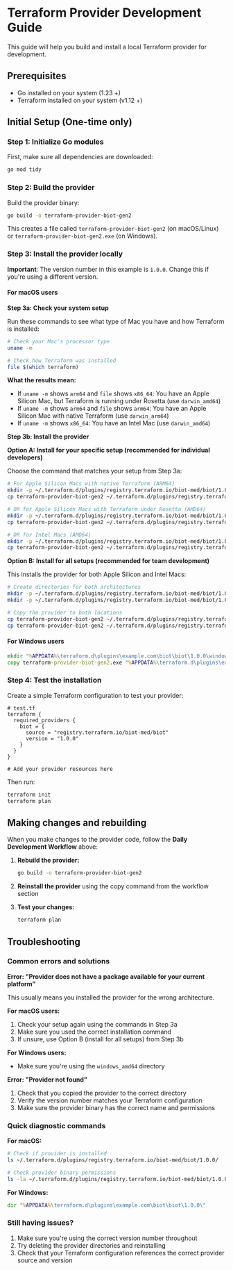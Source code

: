 # Terraform Provider Development Guide

This guide will help you build and install a local Terraform provider for development.

## Prerequisites

- Go installed on your system (1.23 +)
- Terraform installed on your system (v1.12 +)

## Initial Setup (One-time only)

### Step 1: Initialize Go modules

First, make sure all dependencies are downloaded:

```bash
go mod tidy
```

### Step 2: Build the provider

Build the provider binary:

```bash
go build -o terraform-provider-biot-gen2
```

This creates a file called `terraform-provider-biot-gen2` (on macOS/Linux) or `terraform-provider-biot-gen2.exe` (on Windows).

### Step 3: Install the provider locally

**Important**: The version number in this example is `1.0.0`. Change this if you're using a different version.

#### For macOS users

**Step 3a: Check your system setup**

Run these commands to see what type of Mac you have and how Terraform is installed:

```bash
# Check your Mac's processor type
uname -m

# Check how Terraform was installed
file $(which terraform)
```

**What the results mean:**
- If `uname -m` shows `arm64` and `file` shows `x86_64`: You have an Apple Silicon Mac, but Terraform is running under Rosetta (use `darwin_amd64`)
- If `uname -m` shows `arm64` and `file` shows `arm64`: You have an Apple Silicon Mac with native Terraform (use `darwin_arm64`)
- If `uname -m` shows `x86_64`: You have an Intel Mac (use `darwin_amd64`)

**Step 3b: Install the provider**

**Option A: Install for your specific setup (recommended for individual developers)**

Choose the command that matches your setup from Step 3a:

```bash
# For Apple Silicon Macs with native Terraform (ARM64)
mkdir -p ~/.terraform.d/plugins/registry.terraform.io/biot-med/biot/1.0.0/darwin_arm64
cp terraform-provider-biot-gen2 ~/.terraform.d/plugins/registry.terraform.io/biot-med/biot/1.0.0/darwin_arm64/

# OR for Apple Silicon Macs with Terraform under Rosetta (AMD64)
mkdir -p ~/.terraform.d/plugins/registry.terraform.io/biot-med/biot/1.0.0/darwin_amd64
cp terraform-provider-biot-gen2 ~/.terraform.d/plugins/registry.terraform.io/biot-med/biot/1.0.0/darwin_amd64/

# OR for Intel Macs (AMD64)
mkdir -p ~/.terraform.d/plugins/registry.terraform.io/biot-med/biot/1.0.0/darwin_amd64
cp terraform-provider-biot-gen2 ~/.terraform.d/plugins/registry.terraform.io/biot-med/biot/1.0.0/darwin_amd64/
```

**Option B: Install for all setups (recommended for team development)**

This installs the provider for both Apple Silicon and Intel Macs:

```bash
# Create directories for both architectures
mkdir -p ~/.terraform.d/plugins/registry.terraform.io/biot-med/biot/1.0.0/darwin_arm64
mkdir -p ~/.terraform.d/plugins/registry.terraform.io/biot-med/biot/1.0.0/darwin_amd64

# Copy the provider to both locations
cp terraform-provider-biot-gen2 ~/.terraform.d/plugins/registry.terraform.io/biot-med/biot/1.0.0/darwin_arm64/
cp terraform-provider-biot-gen2 ~/.terraform.d/plugins/registry.terraform.io/biot-med/biot/1.0.0/darwin_amd64/
```

#### For Windows users

```cmd
mkdir "%APPDATA%\terraform.d\plugins\example.com\biot\biot\1.0.0\windows_amd64"
copy terraform-provider-biot-gen2.exe "%APPDATA%\terraform.d\plugins\example.com\biot\biot\1.0.0\windows_amd64\"
```

### Step 4: Test the installation

Create a simple Terraform configuration to test your provider:

```hcl
# test.tf
terraform {
  required_providers {
    biot = {
      source = "registry.terraform.io/biot-med/biot"
      version = "1.0.0"
    }
  }
}

# Add your provider resources here
```

Then run:

```bash
terraform init
terraform plan
```

## Making changes and rebuilding

When you make changes to the provider code, follow the **Daily Development Workflow** above:

1. **Rebuild the provider:**
   ```bash
   go build -o terraform-provider-biot-gen2
   ```

2. **Reinstall the provider** using the copy command from the workflow section

3. **Test your changes:**
   ```bash
   terraform plan
   ```

## Troubleshooting

### Common errors and solutions

**Error: "Provider does not have a package available for your current platform"**

This usually means you installed the provider for the wrong architecture. 

**For macOS users:**
1. Check your setup again using the commands in Step 3a
2. Make sure you used the correct installation command
3. If unsure, use Option B (install for all setups) from Step 3b

**For Windows users:**
- Make sure you're using the `windows_amd64` directory

**Error: "Provider not found"**

1. Check that you copied the provider to the correct directory
2. Verify the version number matches your Terraform configuration
3. Make sure the provider binary has the correct name and permissions

### Quick diagnostic commands

**For macOS:**
```bash
# Check if provider is installed
ls ~/.terraform.d/plugins/registry.terraform.io/biot-med/biot/1.0.0/

# Check provider binary permissions
ls -la ~/.terraform.d/plugins/registry.terraform.io/biot-med/biot/1.0.0/*/terraform-provider-biot-gen2
```

**For Windows:**
```cmd
dir "%APPDATA%\terraform.d\plugins\example.com\biot\biot\1.0.0\"
```

### Still having issues?

1. Make sure you're using the correct version number throughout
2. Try deleting the provider directories and reinstalling
3. Check that your Terraform configuration references the correct provider source and version
